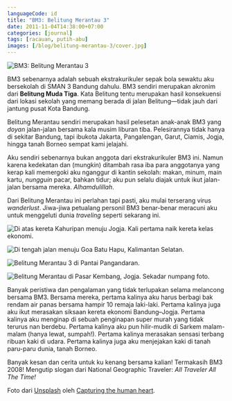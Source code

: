 ```yaml
---
languageCode: id
title: "BM3: Belitung Merantau 3"
date: 2011-11-04T14:38:00+07:00
categories: [journal]
tags: [racauan, putih-abu]
images: [/blog/belitung-merantau-3/cover.jpg]
---
```

![BM3: Belitung Merantau 3](cover.jpg)

BM3 sebenarnya adalah sebuah ekstrakurikuler sepak bola sewaktu aku bersekolah di SMAN 3 Bandung dahulu. BM3 sendiri merupakan akronim dari **Belitung Muda Tiga**. Kata Belitung tentu merupakan hasil konsekuensi dari lokasi sekolah yang memang berada di jalan Belitung—tidak jauh dari jantung pusat Kota Bandung.

Belitung Merantau sendiri merupakan hasil pelesetan anak-anak BM3 yang *doyan* jalan-jalan bersama kala musim liburan tiba. Pelesirannya tidak hanya di sekitar Bandung, tapi ibukota Jakarta, Pangalengan, Garut, Ciamis, Jogja, hingga tanah Borneo sempat kami jelajahi.

Aku sendiri sebenarnya bukan anggota dari ekstrakurikuler BM3 ini. Namun karena kedekatan dan (mungkin) ditambah rasa iba para anggotanya yang kerap kali memergoki aku nganggur di kantin sekolah: makan, minum, main kartu, *nungguin* pacar, bahkan tidur; aku pun selalu diajak untuk ikut jalan-jalan bersama mereka. *Alhamdulillah*.

Dari Belitung Merantau ini perlahan tapi pasti, aku mulai terserang virus *wanderlust*. Jiwa-jiwa petualang personil BM3 benar-benar meracuni aku untuk menggeluti dunia *traveling* seperti sekarang ini.

![Di atas kereta Kahuripan menuju Jogja. Kali pertama naik kereta kelas ekonomi.](01-kereta-kahuripan.jpg)

![Di tengah jalan menuju Goa Batu Hapu, Kalimantan Selatan.](02-menuju-goa-batu-hapu.jpg)

![Belitung Merantau 3 di Pantai Pangandaran.](03-pagandaran.jpg)

![Belitung Merantau di Pasar Kembang, Jogja. Sekadar numpang foto.](04-pasar-kembang.jpg)

Banyak peristiwa dan pengalaman yang tidak terlupakan selama melancong bersama BM3. Bersama mereka, pertama kalinya aku harus berbagi bak rendam air panas bersama hampir 10 remaja laki-laki. Pertama kalinya juga aku ikut merasakan siksaan kereta ekonomi Bandung–Jogja. Pertama kalinya aku menginap di sebuah penginapan super murah yang tidak terurus nan berdebu. Pertama kalinya aku pun hilir-mudik di Sarkem malam-malam (hanya lewat, sumpah!). Pertama kalinya merasakan sensasi terbang ribuan kaki di udara. Pertama kalinya juga aku menjejakan kaki di tanah paru-paru dunia, tanah Borneo.

Banyak kesan dan cerita untuk ku kenang bersama kalian! Termakasih BM3 2008! Mengutip slogan dari National Geographic Traveler: *All Traveler All The Time!*

Foto dari [Unsplash](https://unsplash.com/photos/TrhLCn1abMU) oleh [Capturing the human heart](https://unsplash.com/@dead____artist).


